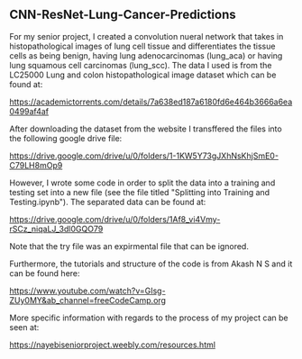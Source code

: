 ## CNN-ResNet-Lung-Cancer-Predictions
For my senior project, I created a convolution nueral network that 
takes in histopathological images of lung cell tissue and differentiates 
the tissue cells as being benign, having lung adenocarcinomas (lung_aca)
or having lung squamous cell carcinomas (lung_scc). The data I used is 
from the LC25000 Lung and colon histopathological image dataset which 
can be found at:

https://academictorrents.com/details/7a638ed187a6180fd6e464b3666a6ea0499af4af

After downloading the dataset from the website I transffered the files into 
the following google drive file:

https://drive.google.com/drive/u/0/folders/1-1KW5Y73gJXhNsKhjSmE0-C79LH8mOp9

However, I wrote some code in order to split the data into a training and
testing set into a new file (see the file titled "Splitting into Training
and Testing.ipynb"). The separated data can be found at:

https://drive.google.com/drive/u/0/folders/1Af8_vi4Vmy-rSCz_niqaLJ_3dl0GQO79

Note that the try file was an expirmental file that can be ignored.

Furthermore, the tutorials and structure of the code is from Akash N S and
it can be found here:

https://www.youtube.com/watch?v=GIsg-ZUy0MY&ab_channel=freeCodeCamp.org

More specific information with regards to the process of my project
can be seen at:

https://nayebiseniorproject.weebly.com/resources.html

